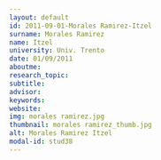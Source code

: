 ```yaml
---
layout: default 
id: 2011-09-01-Morales Ramirez-Itzel
surname: Morales Ramirez
name: Itzel
university: Univ. Trento
date: 01/09/2011
aboutme: 
research_topic: 
subtitle: 
advisor: 
keywords: 
website: 
img: morales ramirez.jpg
thumbnail: morales ramirez_thumb.jpg
alt: Morales Ramirez Itzel
modal-id: stud38
---
```

